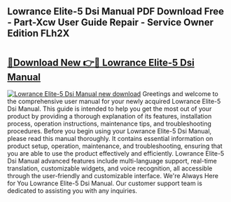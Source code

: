 ## Lowrance Elite-5 Dsi Manual PDF Download Free - Part-Xcw User Guide Repair - Service Owner Edition FLh2X

# <h2><a href="http://bc4552.oget.top/?id=Lowrance+Elite-5+Dsi+Manual">🔗Download New 👉🔴 Lowrance Elite-5 Dsi Manual</a></h2>

[![Lowrance Elite-5 Dsi Manual new download](https://i.imgur.com/5g1atiW.png)](http://bc4552.oget.top/?id=Lowrance+Elite-5+Dsi+Manual)
Greetings and welcome to the comprehensive user manual for your newly acquired Lowrance Elite-5 Dsi Manual. This guide is intended to help you get the most out of your product by providing a thorough explanation of its features, installation process, operation instructions, maintenance tips, and troubleshooting procedures. Before you begin using your Lowrance Elite-5 Dsi Manual, please read this manual thoroughly. It contains essential information on product setup, operation, maintenance, and troubleshooting, ensuring that you are able to use the product effectively and efficiently. Lowrance Elite-5 Dsi Manual advanced features include multi-language support, real-time translation, customizable widgets, and voice recognition, all accessible through the user-friendly and customizable interface. We're Always Here for You Lowrance Elite-5 Dsi Manual. Our customer support team is dedicated to assisting you with any inquiries.
